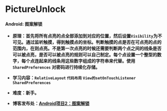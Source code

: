 # PictureUnlock
#### Android: 图案解锁

- **原理：首先将所有点亮的点全部添加到对应的位置，然后设置`Visibility`为不可见。通过监听触摸，得到触摸点的坐标。判断触摸的点是否在可点亮的点的范围内，在则点亮。不是第一次点亮的时候还需要判断两个点之间的线条是否可以被点亮，是否可以被点亮的规则可以自己制定。每个点设置一个整型的数字，每个点连起来的线条用这些数字组成的字符串来代替。使用 `SharedPreferences` 对密码进行持续化存储。**

- **学习内容：`RelativeLayout` `代码布局` `View的setOnTouchListener` `SharedPreferences`**

- **难度：新手。**

- **博客发布处：[Android项目2：图案解锁](http://www.fanandjiu.com/article/d6ac3118.html)**

